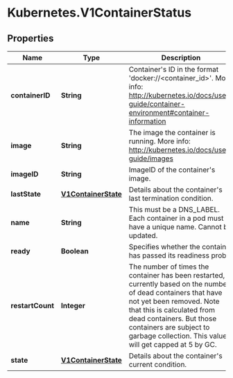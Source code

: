 # Kubernetes.V1ContainerStatus

## Properties
Name | Type | Description | Notes
------------ | ------------- | ------------- | -------------
**containerID** | **String** | Container&#39;s ID in the format &#39;docker://&lt;container_id&gt;&#39;. More info: http://kubernetes.io/docs/user-guide/container-environment#container-information | [optional] 
**image** | **String** | The image the container is running. More info: http://kubernetes.io/docs/user-guide/images | 
**imageID** | **String** | ImageID of the container&#39;s image. | 
**lastState** | [**V1ContainerState**](V1ContainerState.md) | Details about the container&#39;s last termination condition. | [optional] 
**name** | **String** | This must be a DNS_LABEL. Each container in a pod must have a unique name. Cannot be updated. | 
**ready** | **Boolean** | Specifies whether the container has passed its readiness probe. | 
**restartCount** | **Integer** | The number of times the container has been restarted, currently based on the number of dead containers that have not yet been removed. Note that this is calculated from dead containers. But those containers are subject to garbage collection. This value will get capped at 5 by GC. | 
**state** | [**V1ContainerState**](V1ContainerState.md) | Details about the container&#39;s current condition. | [optional] 


